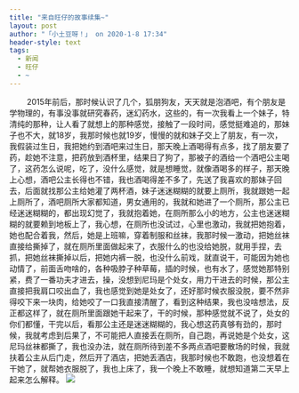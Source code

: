```yaml
---
title: "来自旺仔的故事续集~"
layout: post
author: "「小土豆呀！」 on 2020-1-8 17:34"
header-style: text
tags:
  - 新闻
  - 旺仔
  - ~
---
```


<head></head>
<body>
  &nbsp; &nbsp;&nbsp; &nbsp;&nbsp;&nbsp;2015年前后，那时候认识了几个，狐朋狗友，天天就是泡酒吧，有个朋友是学物理的，有事没事就研究春药，迷幻药水，这些的，有一次我看上一个妹子，特清纯的那种，让人看了就想上的那种感觉，接触了一段时间，感觉挺难追的，那妹子也不大，就18岁，我那时候也就19岁，慢慢的就和妹子交上了朋友，有一次，我假装过生日，我把她约到酒吧来过生日，那天晚上酒喝得有点多，找了朋友要了药，趁她不注意，把药放到酒杯里，结果日了狗了，那被子的酒给一个酒吧公主喝了，这药怎么说呢，吃了，没什么感觉，就是想睡觉，就像酒喝多的样子，那天晚上心想，酒吧公主长得也不错，我也酒喝得差不多了，先送了我喜欢的那妹子回去，后面就找那公主给她灌了两杯酒，妹子迷迷糊糊的就要上厕所，我就跟她一起上厕所了，酒吧厕所大家都知道，男女通用的，我就和她进了一个厕所，那公主已经迷迷糊糊的，都出现幻觉了，我就抱着她，在厕所那么小的地方，公主也迷迷糊糊的就要赖到地板上了，我心想，在厕所也没试过，心里也激动，我就把她抱着，她也配合着我，然后，她是上班嘛，穿着制服和丝袜，我那时候一激动，把她丝袜直接给撕掉了，就在厕所里面做起来了，衣服什么的也没给她脱，就用手捏，去抓，把她丝袜撕掉以后，把她内裤一脱，也没什么前戏，就直说干，可能因为她也动情了，前面舌吻啥的，各种吸脖子种草莓，插的时候，也有水了，感觉她那特别紧，费了一番功夫才进去，操，没想到尼玛是个处女，用力干进去的时候，那公主直接把我肩口咬出血了，我也感觉到她是处女了，还好那时候衣服没脱，要不然非得咬下来一块肉，给她咬了一口我直接清醒了，看到这种结果，我也没啥想法，反正都这样了，就在厕所里面跟她干起来了，干的时候，那种感觉就不说了，处女的你们都懂，干完以后，看那公主还是迷迷糊糊的，我心想这药真够有劲的，那时候，我就考虑到后果了，不可能把人直接丢在厕所，自己跑，再说她是个处女，这尼玛丝袜都撕了，我也没办法，就在厕所待到差不多两点酒吧要散场的时候，我就扶着公主从后门走，然后开了酒店，把她丢酒店，我那时候也不敢跑，也没想着在干她了，就帮她衣服脱了，我也上床了，我一个晚上不敢睡，就想知道第二天早上起来怎么解释。
 <img src="https://bbs.boniu123.cc/static/image/smiley/2jingz/29.gif" smilieid="119">
 <br>
</body>


